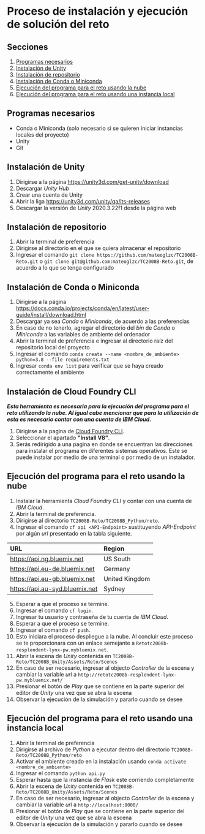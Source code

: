 # Proceso de instalación y ejecución de solución del reto

## Secciones
1. [Programas necesarios](#programas-necesarios)
2. [Instalación de Unity](#instalación-de-unity)
3. [Instalación de repositorio](#instalación-de-repositorio)
4. [Instalación de Conda o Miniconda](#instalación-de-conda-o-miniconda)
5. [Ejecución del programa para el reto usando la nube](#ejecución-del-programa-para-el-reto-usando-la-nube)
6. [Ejecución del programa para el reto usando una instancia local](#ejecución-del-programa-para-el-reto-usando-una-instancia-local)

## Programas necesarios
- Conda o Miniconda (solo necesario si se quieren iniciar instancias locales del proyecto)
- Unity
- Git

## Instalación de Unity
1. Dirigirse a la página https://unity3d.com/get-unity/download
2. Descargar *Unity Hub*
3. Crear una cuenta de Unity
4. Abrir la liga https://unity3d.com/unity/qa/lts-releases
5. Descargar la versión de *Unity* 2020.3.22f1 desde la página web

## Instalación de repositorio
1. Abrir la terminal de preferencia
2. Dirigirse al directorio en el que se quiera almacenar el repositorio
3. Ingresar el comando `git clone https://github.com/mateoglzc/TC2008B-Reto.git` o `git clone git@github.com:mateoglzc/TC2008B-Reto.git`, de acuerdo a lo que se tenga configurado

## Instalación de Conda o Miniconda
1. Dirigirse a la página https://docs.conda.io/projects/conda/en/latest/user-guide/install/download.html
2. Descargar ya sea *Conda* o *Miniconda*, de acuerdo a las preferencias
3. En caso de no tenerlo, agregar el directorio del *bin* de *Conda* o *Miniconda* a las variables de ambiente del ordenador
4. Abrir la terminal de preferencia e ingresar al directorio raíz del repositorio local del proyecto
5. Ingresar el comando `conda create --name <nombre_de_ambiente> python=3.8 --file requirements.txt`
6. Ingresar `conda env list` para verificar que se haya creado correctamente el ambiente

## Instalación de Cloud Foundry CLI
***Esta herramienta es necesaria para la ejecución del programa para el reto utilizando la nube. Al igual cabe mencionar que para la utilización de esta es necesario contar con una cuenta de IBM Cloud.***


1. Dirigirse a la pagina de [Cloud Foundry CLI](https://github.com/cloudfoundry/cli#downloads).
2. Seleccionar el apartado **"Install V8"**.
3. Serás redirigido a una pagina en donde se encuentran las direcciones para instalar el programa en diferentes sistemas operativos. Este se puede instalar por medio de una terminal o por medio de un instalador.

## Ejecución del programa para el reto usando la nube
1. Instalar la herramienta *Cloud Foundry CLI* y contar con una cuenta de *IBM Cloud*.
2. Abrir la terminal de preferencia.
3. Dirigirse al directorio `TC2008B-Reto/TC2008B_Python/reto`.
4. Ingresar el comando `cf api <API-Endpoint>` sustituyendo *API-Endpoint* por algún *url* presentado en la tabla siguiente.

|URL                             |Region          |
|:-------------------------------|:---------------|
| https://api.ng.bluemix.net     | US South       |
| https://api.eu-de.bluemix.net  | Germany        |
| https://api.eu-gb.bluemix.net  | United Kingdom |
| https://api.au-syd.bluemix.net | Sydney         |

5. Esperar a que el proceso se termine.  
6. Ingresar el comando `cf login`.
7. Ingresar tu usuario y contraseña de tu cuenta de *IBM Cloud*.
8. Esperar a que el proceso se termine.
9. Ingresar el comando `cf push`.
10. Esto iniciara el proceso despliegue a la nube. Al concluir este proceso se te proporcionara con un enlace semejante a `Retotc2008b-resplendent-lynx-pw.mybluemix.net`. 
11. Abrir la escena de *Unity* contenida en `TC2008B-Reto/TC2008B_Unity/Assets/Reto/Scenes`
12. En caso de ser necesario, ingresar al objecto *Controller* de la escena y cambiar la variable *url* a `http://retotc2008b-resplendent-lynx-pw.mybluemix.net/`
13. Presionar el botón de *Play* que se contiene en la parte superior del editor de *Unity* una vez que se abra la escena 
14. Observar la ejecución de la simulación y pararlo cuando se desee

## Ejecución del programa para el reto usando una instancia local
1. Abrir la terminal de preferencia
2. Dirigirse al archivo de *Python* a ejecutar dentro del directorio `TC2008B-Reto/TC2008B_Python/reto`
3. Activar el ambiente creado en la instalación usando `conda activate <nombre_de_ambiente>`
4. Ingresar el comando `python api.py`
5. Esperar hasta que la instancia de *Flask* este corriendo completamente
6. Abrir la escena de *Unity* contenida en `TC2008B-Reto/TC2008B_Unity/Assets/Reto/Scenes`
7. En caso de ser necesario, ingresar al objecto *Controller* de la escena y cambiar la variable *url* a `http://localhost:8000/`
8. Presionar el botón de *Play* que se contiene en la parte superior del editor de *Unity* una vez que se abra la escena 
9. Observar la ejecución de la simulación y pararlo cuando se desee